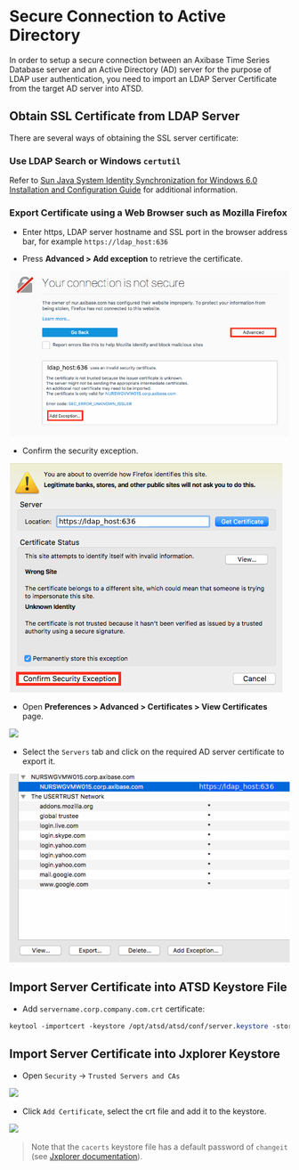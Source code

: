# Secure Connection to Active Directory

In order to setup a secure connection between an Axibase Time Series Database server and an Active Directory (AD) server for the purpose of LDAP user authentication, you need to import an LDAP Server Certificate from the target AD server into ATSD.

## Obtain SSL Certificate from LDAP Server

There are several ways of obtaining the SSL server certificate:

### Use LDAP Search or Windows `certutil`

Refer to [Sun Java System Identity Synchronization for Windows 6.0 Installation and Configuration Guide](https://docs.oracle.com/cd/E19656-01/821-0422/aarjd/index.html) for additional information.

### Export Certificate using a Web Browser such as Mozilla Firefox

* Enter https, LDAP server hostname and SSL port in the browser address bar, for example `https://ldap_host:636`

* Press **Advanced > Add exception** to retrieve the certificate.

![](./resources/add_exception.png)

* Confirm the security exception.

![](./resources/confirm_exception.png)

* Open **Preferences > Advanced > Certificates > View Certificates** page.

![](./resources/view_certificates.png)

* Select the `Servers` tab and click on the required AD server certificate to export it.

![](./resources/cert-export.png)

## Import Server Certificate into ATSD Keystore File

* Add `servername.corp.company.com.crt` certificate:

```css
keytool -importcert -keystore /opt/atsd/atsd/conf/server.keystore -storepass atsd_sec_pwd -keyalg "RSA" -trustcacerts -file servername.corp.company.com.crt
```

## Import Server Certificate into Jxplorer Keystore

* Open `Security` -> `Trusted Servers and CAs`

![](./resources/security.png)

* Click `Add Certificate`, select the crt file and add it to the keystore.

![](./resources/add_cert.png)

> Note that the `cacerts` keystore file has a default password of `changeit` (see [Jxplorer documentation](http://jxplorer.org/help/Setting_a_Keystore_Password.htm)).